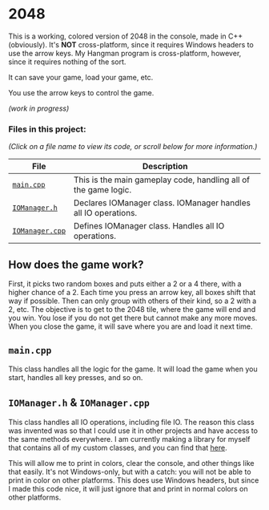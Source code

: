 # 2048

This is a working, colored version of 2048 in the console, made in C++ (obviously). It's **NOT** cross-platform, since it requires Windows headers to use the arrow keys. My Hangman program is cross-platform, however, since it requires nothing of the sort.

It can save your game, load your game, etc.

You use the arrow keys to control the game.

*(work in progress)*

### Files in this project:

*(Click on a file name to view its code, or scroll below for more information.)*

| File | Description |
| --- | --- |
| [`main.cpp`](code/main.cpp) | This is the main gameplay code, handling all of the game logic. |
| [`IOManager.h`](code/IOManager.h) | Declares IOManager class. IOManager handles all IO operations. |
| [`IOManager.cpp`](code/IOManager.cpp) | Defines IOManager class. Handles all IO operations. |

## How does the game work?

First, it picks two random boxes and puts either a 2 or a 4 there, with a higher chance of a 2. Each time you press an arrow key, all boxes shift that way if possible. Then can only group with others of their kind, so a 2 with a 2, etc. The objective is to get to the 2048 tile, where the game will end and you win. You lose if you do not get there but cannot make any more moves. When you close the game, it will save where you are and load it next time.

## `main.cpp`

This class handles all the logic for the game. It will load the game when you start, handles all key presses, and so on.

## `IOManager.h` & `IOManager.cpp`

This class handles all IO operations, including file IO. The reason this class was invented was so that I could use it in other projects and have access to the same methods everywhere. I am currently making a library for myself that contains all of my custom classes, and you can find that [here](https://github.com/WillEccles/wrestd).

This will allow me to print in colors, clear the console, and other things like that easily. It's not Windows-only, but with a catch: you will not be able to print in color on other platforms. This does use Windows headers, but since I made this code nice, it will just ignore that and print in normal colors on other platforms.
